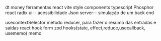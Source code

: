dt money 
ferramentas
react
vite
style components
typescript
Phosphor react
radix ui-- acessibilidade
Json server-- simulação de um back end

usecontextSelector
metodo reducer, para fazer o resumo das entradas e saidas 
react hook form zod
hooks(state, effect,reduce,usecallback, usememo)
memo

